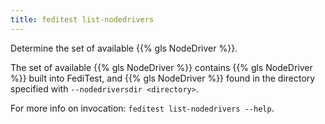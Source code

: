```yaml
---
title: feditest list-nodedrivers
---
```


Determine the set of available {{% gls NodeDriver %}}.

The set of available {{% gls NodeDriver %}} contains {{% gls NodeDriver %}} built into
FediTest, and {{% gls NodeDriver %}} found in the directory specified with
`--nodedriversdir <directory>`.

For more info on invocation: `feditest list-nodedrivers --help`.